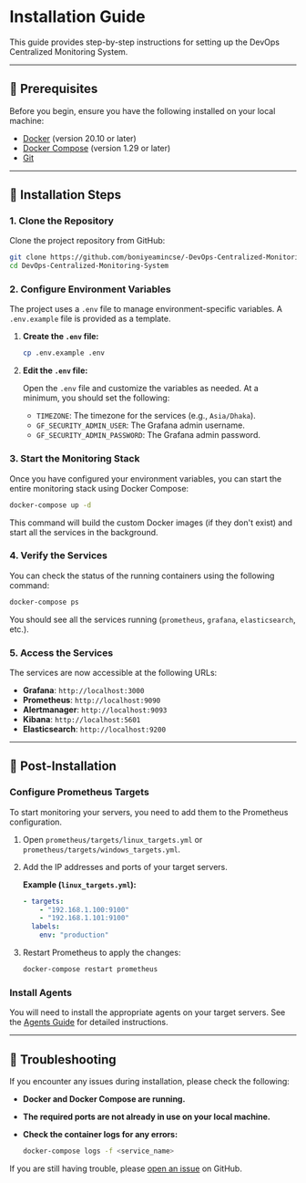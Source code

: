 # Installation Guide

This guide provides step-by-step instructions for setting up the DevOps Centralized Monitoring System.

---

## 🔹 Prerequisites

Before you begin, ensure you have the following installed on your local machine:

-   [Docker](https://docs.docker.com/get-docker/) (version 20.10 or later)
-   [Docker Compose](https://docs.docker.com/compose/install/) (version 1.29 or later)
-   [Git](https://git-scm.com/book/en/v2/Getting-Started-Installing-Git)

---

## 🔹 Installation Steps

### 1. Clone the Repository

Clone the project repository from GitHub:

```bash
git clone https://github.com/boniyeamincse/-DevOps-Centralized-Monitoring-System.git
cd DevOps-Centralized-Monitoring-System
```

### 2. Configure Environment Variables

The project uses a `.env` file to manage environment-specific variables. A `.env.example` file is provided as a template.

1.  **Create the `.env` file:**

    ```bash
    cp .env.example .env
    ```

2.  **Edit the `.env` file:**

    Open the `.env` file and customize the variables as needed. At a minimum, you should set the following:

    -   `TIMEZONE`: The timezone for the services (e.g., `Asia/Dhaka`).
    -   `GF_SECURITY_ADMIN_USER`: The Grafana admin username.
    -   `GF_SECURITY_ADMIN_PASSWORD`: The Grafana admin password.

### 3. Start the Monitoring Stack

Once you have configured your environment variables, you can start the entire monitoring stack using Docker Compose:

```bash
docker-compose up -d
```

This command will build the custom Docker images (if they don't exist) and start all the services in the background.

### 4. Verify the Services

You can check the status of the running containers using the following command:

```bash
docker-compose ps
```

You should see all the services running (`prometheus`, `grafana`, `elasticsearch`, etc.).

### 5. Access the Services

The services are now accessible at the following URLs:

-   **Grafana**: `http://localhost:3000`
-   **Prometheus**: `http://localhost:9090`
-   **Alertmanager**: `http://localhost:9093`
-   **Kibana**: `http://localhost:5601`
-   **Elasticsearch**: `http://localhost:9200`

---

## 🔹 Post-Installation

### Configure Prometheus Targets

To start monitoring your servers, you need to add them to the Prometheus configuration.

1.  Open `prometheus/targets/linux_targets.yml` or `prometheus/targets/windows_targets.yml`.
2.  Add the IP addresses and ports of your target servers.

    **Example (`linux_targets.yml`):**

    ```yaml
    - targets:
        - "192.168.1.100:9100"
        - "192.168.1.101:9100"
      labels:
        env: "production"
    ```

3.  Restart Prometheus to apply the changes:

    ```bash
    docker-compose restart prometheus
    ```

### Install Agents

You will need to install the appropriate agents on your target servers. See the [Agents Guide](./agents.md) for detailed instructions.

---

## 🔹 Troubleshooting

If you encounter any issues during installation, please check the following:

-   **Docker and Docker Compose are running.**
-   **The required ports are not already in use on your local machine.**
-   **Check the container logs for any errors:**

    ```bash
    docker-compose logs -f <service_name>
    ```

If you are still having trouble, please [open an issue](https://github.com/boniyeamincse/-DevOps-Centralized-Monitoring-System/issues) on GitHub.

